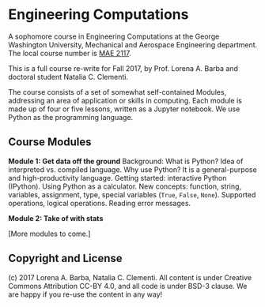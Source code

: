 # Engineering Computations

A sophomore course in Engineering Computations at the George Washington University, Mechanical and Aerospace Engineering department. 
The local course number is [MAE 2117](http://bulletin.gwu.edu/search/?P=MAE%202117). 

This is a full course re-write for Fall 2017, by Prof. Lorena A. Barba and doctoral student Natalia C. Clementi.

The course consists of a set of somewhat self-contained Modules, addressing an area of application or skills in computing.
Each module is made up of four or five lessons, written as a Jupyter notebook.
We use Python as the programming language.

## Course Modules

**Module 1: Get data off the ground**
Background: What is Python? Idea of interpreted vs. compiled language. Why use Python? It is a general-purpose and high-productivity language.
Getting started: interactive Python (IPython).
Using Python as a calculator.
New concepts: function, string, variables, assignment, type, special variables (`True`, `False`, `None`).
Supported operations, logical operations. Reading error messages.


**Module 2: Take of with stats**

[More modules to come.]

## Copyright and License

(c) 2017 Lorena A. Barba, Natalia C. Clementi. All content is under Creative Commons Attribution CC-BY 4.0, and all code is under BSD-3 clause. We are happy if you re-use the content in any way!
